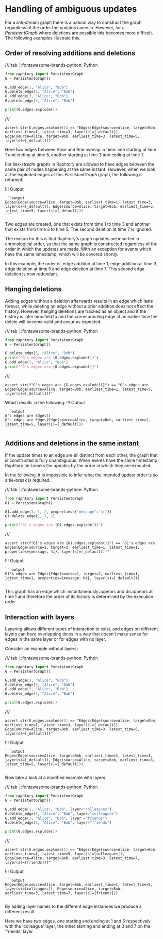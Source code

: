 # Handling of ambiguous updates

For a *link-stream* graph there is a natural way to construct the graph regardless of the order the updates come in. However, for a *PersistentGraph* where deletions are possible this becomes more difficult. The following examples illustrate this.

## Order of resolving additions and deletions

/// tab | :fontawesome-brands-python: Python
```python
from raphtory import PersistentGraph
G = PersistentGraph()

G.add_edge(1, "Alice", "Bob")
G.delete_edge(5, "Alice", "Bob")
G.add_edge(3, "Alice", "Bob")
G.delete_edge(7, "Alice", "Bob")

print(G.edges.explode())
```
///


```{.python continuation hide}
assert str(G.edges.explode()) == "Edges(Edge(source=Alice, target=Bob, earliest_time=1, latest_time=3, layer(s)=[_default]), Edge(source=Alice, target=Bob, earliest_time=3, latest_time=5, layer(s)=[_default]))"
```

Here two edges between Alice and Bob overlap in time: one starting at time 1 and ending at time 5, another starting at time 3 and ending at time 7. 

For *link-stream* graphs in Raphtory are allowed to have edges between the same pair of nodes happening at the same instant. However, when we look at the exploded edges of this *PersistentGraph* graph, the following is returned:

!!! Output

    ```output
    Edges(Edge(source=Alice, target=Bob, earliest_time=1, latest_time=3, layer(s)=[_default]), Edge(source=Alice, target=Bob, earliest_time=3, latest_time=5, layer(s)=[_default]))
    ```

Two edges are created, one that exists from time 1 to time 3 and another that exists from time 3 to time 5. The second deletion at time 7 is ignored. 

The reason for this is that Raphtory's graph updates are inserted in chronological order, so that the same graph is constructed regardless of the order in which the updates are made. With an exception for events which have the same timestamp, which will be covered shortly. 

In this example, the order is: edge addition at time 1, edge addition at time 3, edge deletion at time 5 and edge deletion at time 7. This second edge deletion is now redundant.

## Hanging deletions

Adding edges without a deletion afterwards results in an edge which lasts forever, while deleting an edge without a prior addition does not effect the history. However, hanging deletions are tracked as an object and if the history is later modified to add the corresponding edge at an earlier time the delete will become valid and occur as expected.

/// tab | :fontawesome-brands-python: Python
```python
from raphtory import PersistentGraph
G = PersistentGraph()

G.delete_edge(5, "Alice", "Bob")
print(f"G's edges are {G.edges.explode()}")
G.add_edge(1, "Alice", "Bob")
print(f"G's edges are {G.edges.explode()}")
```
///

```{.python continuation hide}
assert str(f"G's edges are {G.edges.explode()}") == "G's edges are Edges(Edge(source=Alice, target=Bob, earliest_time=1, latest_time=5, layer(s)=[_default]))"
```

Which results in the following:
!!! Output

    ```output
    G's edges are Edges()
    G's edges are Edges(Edge(source=Alice, target=Bob, earliest_time=1, latest_time=5, layer(s)=[_default]))
    ```

## Additions and deletions in the same instant

If the update times to an edge are all distinct from each other, the graph that is constructed is fully unambiguous. When events have the same timestamp Raphtory tie-breaks the updates by the order in which they are executed.

In the following, it is impossible to infer what the intended update order is so a tie-break is required.

/// tab | :fontawesome-brands-python: Python
```python
from raphtory import PersistentGraph
G1 = PersistentGraph()

G1.add_edge(1, 1, 2, properties={"message":"hi"})
G1.delete_edge(1, 1, 2)

print(f"G1's edges are {G1.edges.explode()}")
```
///

```{.python continuation hide}
assert str(f"G1's edges are {G1.edges.explode()}") == "G1's edges are Edges(Edge(source=1, target=2, earliest_time=1, latest_time=1, properties={message: hi}, layer(s)=[_default]))"
```

!!! Output

    ```output
    G1's edges are Edges(Edge(source=1, target=2, earliest_time=1, latest_time=1, properties={message: hi}, layer(s)=[_default]))
    ```

This graph has an edge which instantaneously appears and disappears at time 1 and therefore the order of its history is determined by the execution order.

## Interaction with layers

Layering allows different types of interaction to exist, and edges on different layers can have overlapping times in a way that doesn't make sense for edges in the same layer or for edges with no layer. 

Consider an example without layers:

/// tab | :fontawesome-brands-python: Python
```python
from raphtory import PersistentGraph
G = PersistentGraph()

G.add_edge(1, "Alice", "Bob")
G.delete_edge(5, "Alice", "Bob")
G.add_edge(3, "Alice", "Bob")
G.delete_edge(7, "Alice", "Bob")

print(G.edges.explode())
```
///

```{.python continuation hide}
assert str(G.edges.explode()) == "Edges(Edge(source=Alice, target=Bob, earliest_time=1, latest_time=3, layer(s)=[_default]), Edge(source=Alice, target=Bob, earliest_time=3, latest_time=5, layer(s)=[_default]))"
```

!!! Output

    ```output
    Edges(Edge(source=Alice, target=Bob, earliest_time=1, latest_time=3, layer(s)=[_default]), Edge(source=Alice, target=Bob, earliest_time=3, latest_time=5, layer(s)=[_default]))
    ```

Now take a look at a  modified example with layers:

/// tab | :fontawesome-brands-python: Python
```python
from raphtory import PersistentGraph
G = PersistentGraph()

G.add_edge(1, "Alice", "Bob", layer="colleagues")
G.delete_edge(5, "Alice", "Bob", layer="colleagues")
G.add_edge(3, "Alice", "Bob", layer ="friends")
G.delete_edge(7, "Alice", "Bob", layer="friends")

print(G.edges.explode())
```
///

```{.python continuation hide}
assert str(G.edges.explode()) == "Edges(Edge(source=Alice, target=Bob, earliest_time=1, latest_time=5, layer(s)=[colleagues]), Edge(source=Alice, target=Bob, earliest_time=3, latest_time=7, layer(s)=[friends]))"
```

!!! Output

    ```output
    Edges(Edge(source=Alice, target=Bob, earliest_time=1, latest_time=5, layer(s)=[colleagues]), Edge(source=Alice, target=Bob, earliest_time=3, latest_time=7, layer(s)=[friends]))
    ```

By adding layer names to the different edge instances we produce a different result.

Here we have two edges, one starting and ending at 1 and 5 respectively with the 'colleague' layer, the other starting and ending at 3 and 7 on the 'friends' layer. 
